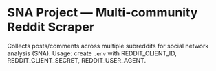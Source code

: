 # SNA Project — Multi-community Reddit Scraper

Collects posts/comments across multiple subreddits for social network analysis (SNA).
Usage: create `.env` with REDDIT_CLIENT_ID, REDDIT_CLIENT_SECRET, REDDIT_USER_AGENT.

